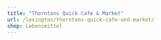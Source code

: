 ```yaml
---
title: "Thorntons Quick Cafe & Market"
url: /lexington/thorntons-quick-cafe-und-market/
shop: Lebensmittel
---
```

